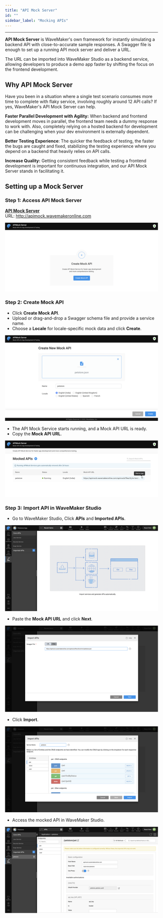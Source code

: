 ```yaml
---
title: "API Mock Server"
id: ""
sidebar_label: "Mocking APIs"
---
```

---

**API Mock Server** is WaveMaker's own framework for instantly simulating a backend API with close-to-accurate sample responses. A Swagger file is enough to set up a running API mock server and deliver a URL.

The URL can be imported into WaveMaker Studio as a backend service, allowing developers to produce a demo app faster by shifting the focus on the frontend development. 


## Why API Mock Server

Have you been in a situation where a single test scenario consumes more time to complete with flaky service, involving roughly around 12 API calls? If yes, WaveMaker's API Mock Server can help. 

**Faster Parallel Development with Agility:** When backend and frontend development moves in parallel, the frontend team needs a dummy response to work with. Also, completely relying on a hosted backend for development can be challenging when your dev environment is externally dependent.

**Better Testing Experience**: The quicker the feedback of testing, the faster the bugs are caught and fixed, stabilizing the testing experience where you depend on a backend that heavily relies on API calls.

**Increase Quality:** Getting consistent feedback while testing a frontend development is important for continuous integration, and our API Mock Server stands in facilitating it.

## Setting up a Mock Server

### Step 1: Access API Mock Server

**[API Mock Server](http://apimock.wavemakeronline.com)**   
URL: http://apimock.wavemakeronline.com

[![](/learn/assets/create-mock-api.png)](/learn/assets/create-mock-api.png)

### Step 2: Create Mock API

- Click **Create Mock API**.
- Upload or drag-and-drop a Swagger schema file and provide a service name.
- Choose a **Locale** for locale-specific mock data and click **Create**.

[![](/learn/assets/upload-swagger-json-for-mock-api.png)](/learn/assets/upload-swagger-json-for-mock-api.png)

- The API Mock Service starts running, and a Mock API URL is ready.
- Copy the **Mock API URL**.

[![](/learn/assets/running-mock-services.png)](/learn/assets/running-mock-services.png)

### Step 3: Import API in WaveMaker Studio

- Go to WaveMaker Studio, Click **APIs** and **Imported APIs**.

[![](/learn/assets/import-api-screen.png)](/learn/assets/import-api-screen.png)

- Paste the **Mock API URL** and click **Next**.

[![](/learn/assets/paste-mock-api-url.png)](/learn/assets/paste-mock-api-url.png)

- Click **Import**.

[![](/learn/assets/click-import-api.png)](/learn/assets/click-import-api.png)

- Access the mocked API in WaveMaker Studio.

[![](/learn/assets/successful-mocked-service.png)](/learn/assets/successful-mocked-service.png)

